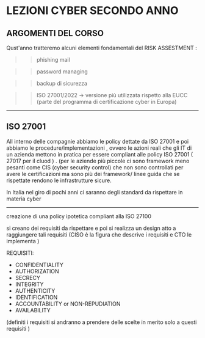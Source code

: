 # LEZIONI CYBER SECONDO ANNO 

## ARGOMENTI DEL CORSO 

Qust'anno tratteremo alcuni elementi fondamentali del RISK ASSESTMENT :

>> phishing mail 

>> password managing

>> backup di sicurezza 

>> ISO 27001/2022 -> versione più utilizzata rispetto alla EUCC 
   (parte del programma di certificazione cyber in Europa)

________________________________________________________________________

## ISO 27001 

All interno delle compagnie abbiamo le policy dettate da ISO 27001 e poi abbiamo le 
procedure/implementazioni , ovvero le azioni reali che gli IT di un azienda mettono in pratica
per essere compliant alle policy ISO 27001 ( 27017 per il cluod ) .
(per le aziende più piccole ci sono framework meno pesanti come CIS (cyber security control)
che non sono controllati per avere le certificazioni ma sono più dei framework/ linee guida 
che se rispettate rendono le infrastrutture sicure.

In Italia nel giro di pochi anni ci saranno degli standard da rispettare in materia cyber 

______________________________________________________________________


creazione di una policy ipotetica compliant alla ISO 27100 

si creano dei requisiti da rispettare e poi si realizza un design atto a raggiungere tali requisiti 
(CISO è la figura che descrive i requisiti e CTO le implementa ) 

REQUISITI:

- CONFIDENTIALITY 
- AUTHORIZATION 
- SECRECY 
- INTEGRITY 
- AUTHENTICITY 
- IDENTIFICATION 
- ACCOUNTABILITY or NON-REPUDIATION 
- AVAILABILITY 

(definiti i requisiti si andranno a prendere delle scelte in merito solo a questi requisiti )


